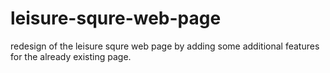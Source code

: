# leisure-squre-web-page
redesign of the leisure squre web page by adding some additional features for the already existing page.
